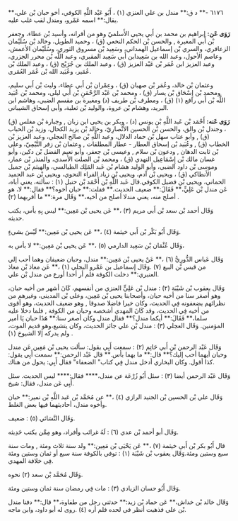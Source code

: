 ٦١٧٦ -** د ق:** مندل بن علي العنزي (١) ، أَبُو عَبْد اللَّهِ الكوفي، أخو حبان بْن علي،** يقال:** اسمه عَمْرو، ومندل لقب غلب عليه.

**رَوَى عَن:** إبراهيم بن محمد بن أَبي يحيى الأَسلميّ وهو من أقرانه، وأسيد بْن عطاء، وجعفر بْن أَبي المغيرة , والحسن بْن الحكم النخعي (ق) ، وحميد الطويل، وخالد بْن سُلَيْمان الزعافري، والسري بْن إسماعيل الهمداني، وسَعِيد بْن مسروق الثوري، وسُلَيْمان الأعمش، وعاصم الأحول، وعبد الله بن سَعِيدابن أَبي سَعِيد المقبري، وعبد اللَّه بْن محرر الجزري، وعبد العزيز ابن عُمَر بْن عَبْد العزيز (ق) ، وعبد الملك بن جُرَيْج (ق) ، وعبد الملك بْن عُمَير، وعُبَيد الله بْن عُمَر العُمَري.

وعثمان بْن خالد، وعُمَر بْن صهبان (ق) ، وعِمْران بْن أَبي عطاء، وليث بْن أَبي سليم، ومحمد بْن إِسْحَاق بْن يسار (ق) ، ومحمد بْن عَبْد الرَّحْمَنِ بْن أَبي ليلى، ومحمد بْن عُبَيد اللَّه بْن أَبي رافع (١) (ق) ، ومطرف بْن طريف (د) ومغيرة بن مقسم الضبي، وهاشم ابن البريد، وهشام بْن عروة، والوليد بْن ثعلبة، وأبي إسحاق الشيباني.

**رَوَى عَنه:** أَحْمَد بْن عَبد اللَّهِ بْن يونس (د) ، وبكر بن يحيى ابن زبان , وجبارة بْن مغلس (ق) ، وجندل بْن والق، والحسن بْن الحسين الأَنْصارِيّ، وخالد بْن يزيد الكحال، وزيد بْن الحباب (ق) , وأبو عتاب سهل بْن حماد الدلال، وعبد اللَّهِ بْن صالح العجلي، وعبد العزيز بْن الخطاب (ق) , وعُبَيد بْن إسحاق العطار - عطار المطلقات , وعثمان بْن زفر التَّيْمِيّ، وعلي بْن ثابت الدهان , ودعون بْن سلام , وعيسى بْن جعفر، وأبو نعيم الفضل بْن دكين، وأبو غسان مالك بْن إِسْمَاعِيل النهدي (ق) ، ومحمد بْن الصلت الأسدي، والمنذر بْن عمار، وموسى بْن داود الضبي، وأبو الوليد هشام بْن عَبد المَلِك الطيالسي، والهيثم بْن جميل الأنطاكي (ق) ، ويحيى بْن آدم، ويحيى بْن زياد الفراء النحوي، ويحيى بْن عبد الحميد الحماني، ويحيى بْن فضيل الكوفي.قال عَبد اللَّهِ بْن أَحْمَد بْن حنبل (١) : سألته، يعني أباه، عَن مندل بْن عَلِيٍّ،** فَقَالَ:** ضعيف الحديث.** فقلت:** حبان أخوه؟** فقال:** لا، هو أصلح منه، يعني مندلا أصلح من أخيه،** وَقَال مرة:** ما أقربهما (٢) .

وَقَال أحمد بْن سعد بْن أَبي مريم (٣) ،** عَن يحيى بْن مَعِين:** ليس بِهِ بأس، يكتب حديثه.

وَقَال أَبُو بَكْر بْن أَبي خيثمة (٤) ،** عَن يحيى بْن مَعِين:** لَيْسَ بشيءٍ.

وَقَال عُثْمَان بْن سَعِيد الدارمي (٥) ،** عَن يحيى بْن مَعِين:** لا بأس به،

وَقَال عَباس الدُّورِيُّ (٦) ،** عَنْ يحيى بْن مَعِين:** مندل، وحبان ضعيفان وهما أحب إلي من قيس بْن البيع (٧) .وَقَال إسماعيل بن عَمْرو البجلي (١) ،** عَن معاذ بْن معاذ العنبري:** دخلت الكوفة فلم أر أحدا أورع من مندل بْن علي.

وَقَال يعقوب بْن شَيْبَة (٢) : مندل بْن عَلِيٍّ العنزي من أنفسهم، كَانَ أشهر من أخيه حبان، وهو أصغر سنا من أخيه حبان، وأصحابنا يحيى بْن مَعِين، وعلي بْن المديني، وغيرهم من نظرائهم يضعفونه فِي الحديث، وكان خيرا فاضلا صدوقا , وهو ضعيف الحديث، وهو أقوى من أخيه فِي الحديث، وقد كَانَ المهدي أشخصه وحبان من الكوفة , فلما دخلا عليه سلما،** فَقَالَ:** أيكما مندل؟** فقال مندل وكان أصغر سنا:** هَذَا حبان يَا أمير المؤمنين. وَقَال العجلي (٣) : مندل بْن علي جائز الحديث، وكان يتشيع،وهو قديم الموت، ولم يدركه إلا الشيوخ (١) .

وَقَال عَبْد الرحمن بْن أَبي حَاتِم (٢) : سمعت أَبِي يقول: سألت يحيى بْن مَعِين عَن مندل وحبان أيهما أحب إليك؟** قال:** ما بهما بأس.** قال عَبْد الرحمن:** سمعت أَبِي يقول: كذا أقول. وكان البخاري أدخل مندل فِي كتاب" الضعفاء" فقال أَبِي: يحول من هناك.

وَقَال عَبْد الرحمن أيضا (٣) : سئل أَبُو زُرْعَة عن مندل،**** فقال:**** ليس الحديث. سئل أَبِي عَن مندل، فقال: شيخ.

وَقَال علي بْن الحسين بْن الجنيد الرازي (٤) ،** عن مُحَمَّد بْن عَبد اللَّهِ بْن نمير:** حبان وأخوه مندل، أحاديثهما فيها بعض الغلط.

وَقَال النَّسَائي (٥) : ضعيف.

وَقَال أبو أحمد بْن عدي (٦) : لَهُ غرائب وأفراد، وهو مِمَّن يكتب حَدِيثه.

قال أَبُو بكر بْن أَبي خيثمة (٧) ،** عَن يَحْيَى بْن مَعِين:** ولد سنة ثلاث ومئة , ومات سنة سبع وستين ومئة.وَقَال يعقوب بْن شَيْبَة (١) : توفي بالكوفة سنة سبع أو ثمان وستين ومئة فِي خلافة المهدي.

وَقَال مُحَمَّد بْن سعد (٢) نحوه.

وَقَال أَبُو حسان الزيادي (٣) : مات فِي رمضان سنة ثمان وستين ومئة.

وَقَال خالد بْن خداش،** عَن حماد بْن زيد:** حدثني رجل من طفاوة،** قال:** دفنا مندل بْن علي فذهبت أنظر في لحده فلم أره (٤) .روى له أبو داود، وابن ماجه.